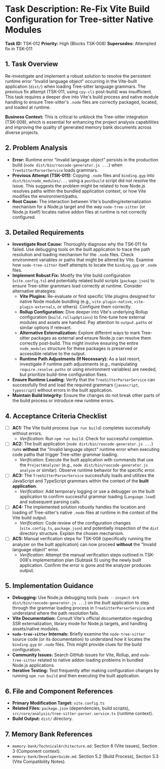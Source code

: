 # Task Description: Re-Fix Vite Build Configuration for Tree-sitter Native Modules

**Task ID:** TSK-012
**Priority:** High (Blocks TSK-008)
**Supersedes:** Attempted fix in TSK-011

## 1. Task Overview

Re-investigate and implement a robust solution to resolve the persistent runtime error "Invalid language object" occurring in the Vite-built application (`dist/`) when loading Tree-sitter language grammars. The previous fix attempt (TSK-011, using `cpy-cli` post-build) was insufficient. This task requires a deeper dive into Vite's build process and native module handling to ensure Tree-sitter's `.node` files are correctly packaged, located, and loaded at runtime.

**Business Context:** This is critical to unblock the Tree-sitter integration (TSK-008), which is essential for enhancing the project analysis capabilities and improving the quality of generated memory bank documents across diverse projects.

## 2. Problem Analysis

- **Error:** Runtime error "Invalid language object" persists in the production build (`node dist/bin/roocode-generator.js ...`) when `TreeSitterParserService` loads grammars.
- **Previous Attempt (TSK-011):** Copying `.node` files and `binding.gyp` into `dist/bin/node_modules/...` using a `postbuild` script did not resolve the issue. This suggests the problem might be related to how Node.js resolves paths within the bundled application context, or how Vite modifies the environment/paths.
- **Root Cause:** The interaction between Vite's bundling/externalization mechanism for a Node.js target and the way `node-tree-sitter` (or Node.js itself) locates native addon files at runtime is not correctly configured.

## 3. Detailed Requirements

- **Investigate Root Cause:** Thoroughly diagnose why the TSK-011 fix failed. Use debugging tools on the built application to trace the path resolution and loading mechanism for the `.node` files. Check environment variables or paths that might be altered by Vite. Examine how `node-tree-sitter` itself attempts to locate the `binding.gyp` or `.node` files.
- **Implement Robust Fix:** Modify the Vite build configuration (`vite.config.ts`) and potentially related build scripts (`package.json`) to ensure Tree-sitter grammars load correctly at runtime. Consider alternative strategies:
  - **Vite Plugins:** Re-evaluate or find specific Vite plugins designed for native Node module bundling (e.g., `vite-plugin-native`, `vite-plugin-externals`, or others). Configure them correctly.
  - **Rollup Configuration:** Dive deeper into Vite's underlying Rollup configuration (`build.rollupOptions`) to fine-tune how external modules and assets are handled. Pay attention to `output.paths` or similar options if relevant.
  - **Alternative Externalization:** Explore different ways to mark Tree-sitter packages as external and ensure Node.js can resolve them correctly post-build. This might involve ensuring the entire `node_modules` structure for these packages is preserved or accessible relative to the output.
  - **Runtime Path Adjustments (If Necessary):** As a last resort, investigate if runtime path adjustments (e.g., manipulating `require.resolve.paths` or using environment variables) are needed, but prioritize build-time configuration fixes.
- **Ensure Runtime Loading:** Verify that the `TreeSitterParserService` can successfully find and load the required grammars (`javascript`, `typescript`) without errors in the built application.
- **Maintain Build Integrity:** Ensure the changes do not break other parts of the build process or introduce new runtime errors.

## 4. Acceptance Criteria Checklist

- [ ] **AC1:** The Vite build process (`npm run build`) completes successfully without errors.
  - _Verification:_ Run `npm run build`. Check for successful completion.
- [ ] **AC2:** The built application (`node dist/bin/roocode-generator.js ...`) runs **without** the "Invalid language object" runtime error when executing code paths that trigger Tree-sitter grammar loading.
  - _Verification:_ Execute the built application with commands that use the `ProjectAnalyzer` (e.g., `node dist/bin/roocode-generator.js analyze` or similar). Observe runtime behavior for the specific error.
- [ ] **AC3:** The `TreeSitterParserService` successfully loads and utilizes the JavaScript and TypeScript grammars within the context of the **built application**.
  - _Verification:_ Add temporary logging or use a debugger on the built application to confirm successful grammar loading (`Language.load`) and subsequent parsing calls.
- [ ] **AC4:** The implemented solution robustly handles the location and loading of Tree-sitter's native `.node` files at runtime in the context of the Vite build output.
  - _Verification:_ Code review of the configuration changes (`vite.config.ts`, `package.json`) and potentially inspection of the `dist` directory structure. Explain the chosen mechanism.
- [ ] **AC5:** Manual verification steps for TSK-008 (specifically running the analyzer on the built application) can now proceed **without** the "Invalid language object" error.
  - _Verification:_ Attempt the manual verification steps outlined in TSK-008's implementation plan (Subtask 5) using the newly built application. Confirm the error is gone and the analyzer produces output.

## 5. Implementation Guidance

- **Debugging:** Use Node.js debugging tools (`node --inspect-brk dist/bin/roocode-generator.js ...`) on the _built_ application to step through the grammar loading process in `TreeSitterParserService` and understand where the path resolution fails.
- **Vite Documentation:** Consult Vite's official documentation regarding SSR externalization, library mode for Node.js targets, and handling assets/native modules.
- **`node-tree-sitter` Internals:** Briefly examine the `node-tree-sitter` source code (or its documentation) to understand how it locates the `binding.gyp` or `.node` files. This might provide clues for the build configuration.
- **Community Issues:** Search GitHub issues for Vite, Rollup, and `node-tree-sitter` related to native addon loading problems in bundled Node.js applications.
- **Iterative Testing:** Test frequently after making configuration changes by running `npm run build` and then executing the built application.

## 6. File and Component References

- **Primary Modification Target:** `vite.config.ts`
- **Related Files:** `package.json` (dependencies, build scripts), `src/core/analysis/tree-sitter-parser.service.ts` (runtime context).
- **Build Output:** `dist/` directory.

## 7. Memory Bank References

- `memory-bank/TechnicalArchitecture.md`: Section 6 (Vite issues), Section 3 (Component context).
- `memory-bank/DeveloperGuide.md`: Section 5.2 (Build Process), Section 5.3 (Vite Compatibility Notes).
